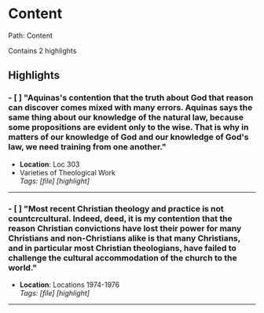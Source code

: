 # Content

Path: Content

Contains 2 highlights

## Highlights

### - [ ] "Aquinas's contention that the truth about God that reason can discover comes mixed with many errors. Aquinas says the same thing about our knowledge of the natural law, because some propositions are evident only to the wise. That is why in matters of our knowledge of God and our knowledge of God's law, we need training from one another." 
- **Location**: Loc 303
- Varieties of Theological Work  
*Tags: [file] [highlight]*

---

### - [ ] "Most recent Christian theology and practice is not countcrcultural. Indeed, deed, it is my contention that the reason Christian convictions have lost their power for many Christians and non-Christians alike is that many Christians, and in particular most Christian theologians, have failed to challenge the cultural accommodation of the church to the world." 
- **Location**: Locations 1974-1976  
*Tags: [file] [highlight]*

---

